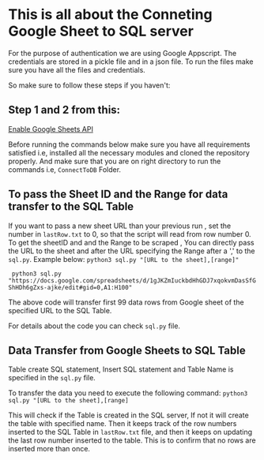 # This is all about the Conneting Google Sheet to SQL server
For the purpose of authentication we are using Google Appscript. The credentials are stored in a pickle file and in a json file. To run the files make sure you have all the files and credentials.

So make sure to follow these steps if you haven't:
## Step 1 and 2 from this:
[Enable Google Sheets API](https://developers.google.com/sheets/api/quickstart/python)


Before running the commands below make sure you have all requirements satisfied i.e, installed all the necessary modules and cloned the repository properly. And make sure that you are on right directory to run the commands i.e, ``ConnectToDB`` Folder.


## To pass the Sheet ID and the Range for data transfer to the SQL Table
If you want to pass a new sheet URL than your previous run , set the number in `lastRow.txt` to 0, so that the script will read from row number 0.
To get the sheetID and and the Range to be scraped , You can directly pass the URL to the sheet and after the URL specifying the Range after a ',' to the ``sql.py``. Example below:
``python3 sql.py "[URL to the sheet],[range]" ``

 `` python3 sql.py "https://docs.google.com/spreadsheets/d/1gJKZmIuckbdHhGDJ7xqokvmDasSfGShHDh6gZxs-ajke/edit#gid=0,A1:H100"``

The above code will transfer first 99 data rows from Google sheet of the specified URL to the SQL Table.

For details about the code you can check ``sql.py`` file.

## Data Transfer from Google Sheets to SQL Table

Table create SQL statement, Insert SQL statement and Table Name is specified in the `sql.py` file.

To transfer the data you need to execute the following command:
``python3 sql.py "[URL to the sheet],[range]``

This will check if the Table is created in the SQL server, If not it will create the table with specified name. 
Then it keeps track of the row numbers inserted to the SQL Table in `lastRow.txt` file, and then it keeps on updating the last row number inserted to the table. This is to confirm that no rows are inserted more than once.



